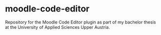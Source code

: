 # moodle-code-editor
Repository for the Moodle Code Editor plugin as part of my bachelor thesis at the University of Applied Sciences Upper Austria.
